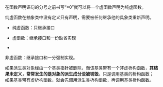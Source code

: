 在函数声明语句的分号之前书写“=0”就可以将一个虚函数声明为纯虚函数。

纯虚函数在抽象类中没有定义只有声明，需要被任何继承他的具象类重新声明。

- 纯虚函数：只继承接口

- 虚函数：继承接口和一份缺省实现

-

 非虚函数：继承接口和一分强制实现。

如果派生类对象经由一个基类指针被删除，而该基类带有一个非虚析构函数，**其结果未定义，常常发生的是对象的派生成分没被销毁**。只是调用基类的析构函数； 如果基类带有虚析构函数，就会先调用派生类析构函数，再调用基类析构函数。


